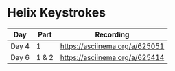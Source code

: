# Helix Keystrokes

Day | Part | Recording
--- | ---- | ---------
Day 4 | 1 | https://asciinema.org/a/625051
Day 6 | 1 & 2 | https://asciinema.org/a/625414
